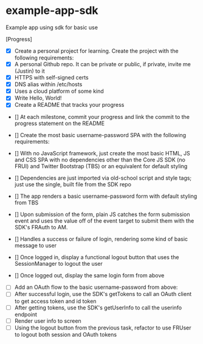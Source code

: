 # example-app-sdk
Example app using sdk for basic use

[Progress]
- [x] Create a personal project for learning. Create the project with the following requirements:
- [x] A personal Github repo. It can be private or public, if private, invite me (Justin) to it
- [x] HTTPS with self-signed certs
- [x] DNS alias within /etc/hosts
- [x] Uses a cloud platform of some kind
- [x] Write Hello, World!
- [x] Create a README that tracks your progress

- [] At each milestone, commit your progress and link the commit to the progress statement on the README
- [] Create the most basic username-password SPA with the following requirements:
- [] With no JavaScript framework, just create the most basic HTML, JS and CSS SPA with no dependencies other than the Core JS SDK (no FRUI) and Twitter Bootstrap (TBS) or an equivalent for default styling
- [] Dependencies are just imported via old-school script and style tags; just use the single, built file from the SDK repo
- [] The app renders a basic username-password form with default styling from TBS
- [] Upon submission of the form, plain JS catches the form submission event and uses the value off of the event target to submit them with the SDK's FRAuth to AM.

- [] Handles a success or failure of login, rendering some kind of basic message to user
- [] Once logged in, display a functional logout button that uses the SessionManager to logout the user
- [] Once logged out, display the same login form from above
 
- [ ] Add an OAuth flow to the basic username-password from above:
- [ ] After successful login, use the SDK's getTokens to call an OAuth client to get access token and id token
- [ ] After getting tokens, use the SDK's getUserInfo to call the userinfo endpoint
- [ ] Render user info to screen
- [ ] Using the logout button from the previous task, refactor to use FRUser to logout both session and OAuth tokens
